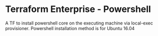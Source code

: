 # Terraform Enterprise - Powershell

A TF to install powershell core on the executing machine via local-exec provisioner. Powershell installation method is for Ubuntu 16.04
